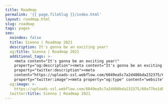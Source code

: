 ```yaml
---
title: Roadmap
permalink: '{{ page.fileSlug }}/index.html'
layout: roadmap.html
slug: roadmap
tags: pages
seo:
  noindex: false
  title: Sienna | Roadmap 2021
  description: It's gonna be an exciting year!
  og:title: Sienna | Roadmap 2021
  additional_tags: >-
    <meta content="It's gonna be an exciting year!"
    property="og:description"><meta content="It's gonna be an exciting year!"
    property="twitter:description"><meta
    content="https://uploads-ssl.webflow.com/6049ea5c7a2d486bda232375/60a77be1dbf7c429d5001b6e_Open%20Graph%20Image%20Frontpage%202.0.jpg"
    property="twitter:image"><meta property="og:type" content="website">
  og:image: >-
    https://uploads-ssl.webflow.com/6049ea5c7a2d486bda232375/60a77be1dbf7c429d5001b6e_Open%20Graph%20Image%20Frontpage%202.0.jpg
  twitter:title: Sienna | Roadmap 2021
---
```



